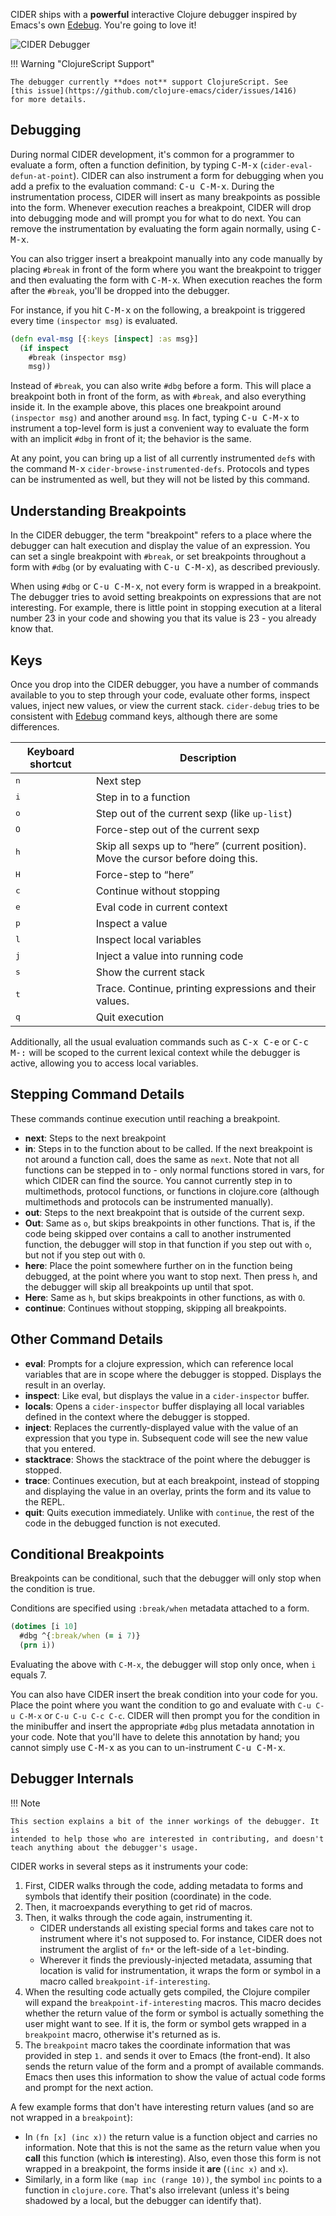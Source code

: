 CIDER ships with a **powerful** interactive Clojure debugger inspired by Emacs's own
[Edebug][]. You're going to love it!

![CIDER Debugger](images/cider_debugger.gif)

!!! Warning "ClojureScript Support"

    The debugger currently **does not** support ClojureScript. See
    [this issue](https://github.com/clojure-emacs/cider/issues/1416)
    for more details.

## Debugging

During normal CIDER development, it's common for a programmer to
evaluate a form, often a function definition, by typing
<kbd>C-M-x</kbd> (`cider-eval-defun-at-point`). CIDER can also
instrument a form for debugging when you add a prefix to the
evaluation command: <kbd>C-u C-M-x</kbd>. During the instrumentation
process, CIDER will insert as many breakpoints as possible into the
form. Whenever execution reaches a breakpoint, CIDER will drop into
debugging mode and will prompt you for what to do next. You can remove
the instrumentation by evaluating the form again normally, using
<kbd>C-M-x</kbd>.

You can also trigger insert a breakpoint manually into any code
manually by placing `#break` in front of the form where you want the
breakpoint to trigger and then evaluating the form with
<kbd>C-M-x</kbd>. When execution reaches the form after the `#break`,
you'll be dropped into the debugger.

For instance, if you hit <kbd>C-M-x</kbd> on the following, a
breakpoint is triggered every time `(inspector msg)` is evaluated.

```clojure
(defn eval-msg [{:keys [inspect] :as msg}]
  (if inspect
    #break (inspector msg)
    msg))
```

Instead of `#break`, you can also write `#dbg` before a form. This
will place a breakpoint both in front of the form, as with `#break`,
and also everything inside it. In the example above, this places one
breakpoint around `(inspector msg)` and another around `msg`. In fact,
typing <kbd>C-u C-M-x</kbd> to instrument a top-level form is just a
convenient way to evaluate the form with an implicit `#dbg` in front
of it; the behavior is the same.

At any point, you can bring up a list of all currently instrumented `def`s with
the command <kbd>M-x</kbd> `cider-browse-instrumented-defs`. Protocols and types
can be instrumented as well, but they will not be listed by this
command.

## Understanding Breakpoints

In the CIDER debugger, the term "breakpoint" refers to a place where
the debugger can halt execution and display the value of an
expression. You can set a single breakpoint with `#break`, or set
breakpoints throughout a form with `#dbg` (or by evaluating with <kbd>C-u
C-M-x</kbd>), as described previously.

When using `#dbg` or <kbd>C-u C-M-x</kbd>, not every form is wrapped
in a breakpoint. The debugger tries to avoid setting breakpoints on
expressions that are not interesting. For example, there is little
point in stopping execution at a literal number 23 in your code and
showing you that its value is 23 - you already know that.

## Keys

Once you drop into the CIDER debugger, you have a number of commands
available to you to step through your code, evaluate other forms,
inspect values, inject new values, or view the current
stack. `cider-debug` tries to be consistent with [Edebug] command
keys, although there are some differences.

Keyboard shortcut               | Description
--------------------------------|-------------------------------
<kbd>n</kbd> | Next step
<kbd>i</kbd> | Step in to a function
<kbd>o</kbd> | Step out of the current sexp (like `up-list`)
<kbd>O</kbd> | Force-step out of the current sexp
<kbd>h</kbd> | Skip all sexps up to “here” (current position). Move the cursor before doing this.
<kbd>H</kbd> | Force-step to “here”
<kbd>c</kbd> | Continue without stopping
<kbd>e</kbd> | Eval code in current context
<kbd>p</kbd> | Inspect a value
<kbd>l</kbd> | Inspect local variables
<kbd>j</kbd> | Inject a value into running code
<kbd>s</kbd> | Show the current stack
<kbd>t</kbd> | Trace. Continue, printing expressions and their values.
<kbd>q</kbd> | Quit execution

Additionally, all the usual evaluation commands such as <kbd>C-x
C-e</kbd> or <kbd>C-c M-:</kbd> will be scoped to the current lexical
context while the debugger is active, allowing you to access local
variables.

## Stepping Command Details

These commands continue execution until reaching a breakpoint.

- **next**: Steps to the next breakpoint
- **in**: Steps in to the function about to be called. If the next breakpoint is
  not around a function call, does the same as `next`. Note that not all
  functions can be stepped in to - only normal functions stored in vars, for
  which CIDER can find the source. You cannot currently step in to multimethods,
  protocol functions, or functions in clojure.core (although multimethods and
  protocols can be instrumented manually).
- **out**: Steps to the next breakpoint that is outside of the current sexp.
- **Out**: Same as `o`, but skips breakpoints in other functions. That is, if
  the code being skipped over contains a call to another instrumented function,
  the debugger will stop in that function if you step out with `o`, but not if
  you step out with `O`.
- **here**: Place the point somewhere further on in the function being debugged,
  at the point where you want to stop next. Then press `h`, and the debugger
  will skip all breakpoints up until that spot.
- **Here**: Same as `h`, but skips breakpoints in other functions, as with `O`.
- **continue**: Continues without stopping, skipping all breakpoints.

## Other Command Details

- **eval**: Prompts for a clojure expression, which can reference local
  variables that are in scope where the debugger is stopped. Displays the result
  in an overlay.
- **inspect**: Like eval, but displays the value in a `cider-inspector` buffer.
- **locals**: Opens a `cider-inspector` buffer displaying all local variables
  defined in the context where the debugger is stopped.
- **inject**: Replaces the currently-displayed value with the value of an
  expression that you type in. Subsequent code will see the new value that you
  entered.
- **stacktrace**: Shows the stacktrace of the point where the debugger is
  stopped.
- **trace**: Continues execution, but at each breakpoint, instead of stopping
  and displaying the value in an overlay, prints the form and its value to the
  REPL.
- **quit**: Quits execution immediately. Unlike with `continue`, the rest of the
  code in the debugged function is not executed.

## Conditional Breakpoints

Breakpoints can be conditional, such that the debugger will only stop when the
condition is true.

Conditions are specified using `:break/when` metadata attached to a form.

```clojure
(dotimes [i 10]
  #dbg ^{:break/when (= i 7)}
  (prn i))
```

Evaluating the above with `C-M-x`, the debugger will stop only once, when `i`
equals 7.

You can also have CIDER insert the break condition into your code for
you. Place the point where you want the condition to go and evaluate
with `C-u C-u C-M-x` or `C-u C-u C-c C-c`. CIDER will then prompt you
for the condition in the minibuffer and insert the appropriate `#dbg`
plus metadata annotation in your code. Note that you'll have to delete
this annotation by hand; you cannot simply use <kbd>C-M-x</kbd> as you
can to un-instrument <kbd>C-u C-M-x</kbd>.

## Debugger Internals

!!! Note

    This section explains a bit of the inner workings of the debugger. It is
    intended to help those who are interested in contributing, and doesn't
    teach anything about the debugger's usage.

CIDER works in several steps as it instruments your code:

1. First, CIDER walks through the code, adding metadata to forms and symbols
   that identify their position (coordinate) in the code.
2. Then, it macroexpands everything to get rid of macros.
3. Then, it walks through the code again, instrumenting it.
    - CIDER understands all existing special forms and takes care not
      to instrument where it's not supposed to. For instance, CIDER
      does not instrument the arglist of `fn*` or the left-side of a
      `let`-binding.
    - Wherever it finds the previously-injected metadata, assuming
      that location is valid for instrumentation, it wraps the
      form or symbol in a macro called `breakpoint-if-interesting`.
4. When the resulting code actually gets compiled, the Clojure
   compiler will expand the `breakpoint-if-interesting` macros. This
   macro decides whether the return value of the form or symbol is
   actually something the user might want to see. If it is, the
   form or symbol gets wrapped in a `breakpoint` macro, otherwise it's
   returned as is.
5. The `breakpoint` macro takes the coordinate information that was
   provided in step `1.` and sends it over to Emacs (the
   front-end). It also sends the return value of the form and a prompt
   of available commands. Emacs then uses this information to show the
   value of actual code forms and prompt for the next action.

A few example forms that don't have interesting return values (and so are not
wrapped in a `breakpoint`):

- In `(fn [x] (inc x))` the return value is a function object and carries no
  information. Note that this is not the same as the return value when you
  **call** this function (which **is** interesting). Also, even those this form
  is not wrapped in a breakpoint, the forms inside it **are** (`(inc x)` and
  `x`).
- Similarly, in a form like `(map inc (range 10))`, the symbol `inc`
  points to a function in `clojure.core`. That's also irrelevant
  (unless it's being shadowed by a local, but the debugger can
  identify that).

[Edebug]: http://www.gnu.org/software/emacs/manual/html_node/elisp/Edebug.html
